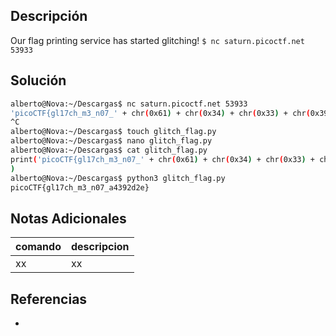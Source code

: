 ## Descripción

Our flag printing service has started glitching! `$ nc saturn.picoctf.net 53933`

## Solución


```bash
alberto@Nova:~/Descargas$ nc saturn.picoctf.net 53933
'picoCTF{gl17ch_m3_n07_' + chr(0x61) + chr(0x34) + chr(0x33) + chr(0x39) + chr(0x32) + chr(0x64) + chr(0x32) + chr(0x65) + '}'
^C
alberto@Nova:~/Descargas$ touch glitch_flag.py
alberto@Nova:~/Descargas$ nano glitch_flag.py 
alberto@Nova:~/Descargas$ cat glitch_flag.py 
print('picoCTF{gl17ch_m3_n07_' + chr(0x61) + chr(0x34) + chr(0x33) + chr(0x39) + chr(0x32) + chr(0x64) + chr(0x32) + chr(0x65) + '}'
)
alberto@Nova:~/Descargas$ python3 glitch_flag.py 
picoCTF{gl17ch_m3_n07_a4392d2e}
```

## Notas Adicionales
|comando|descripcion|
|---|---|
|xx|xx|

## Referencias
- []()
